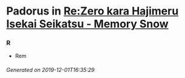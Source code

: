 # Padorus in [Re:Zero kara Hajimeru Isekai Seikatsu - Memory Snow](https://myanimelist.net/anime/36286/Re_Zero_kara_Hajimeru_Isekai_Seikatsu_-_Memory_Snow)

### R
* Rem

###### Generated on 2019-12-01T16:35:29
